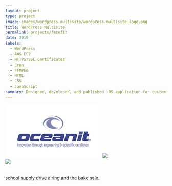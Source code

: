 ```yaml
---
layout: project
type: project
image: images/wordpress_multisite/wordpress_multisite_logo.png
title: WordPress Multisite
permalink: projects/facefit
date: 2019
labels:
  - WordPress
  - AWS EC2
  - HTTPS/SSL Certificates
  - Cron
  - FFMPEG
  - HTML
  - CSS
  - JavaScript
summary: Designed, developed, and published iOS application for customized aviation masks for military pilots as a Commercialization Intern with Oceanit.
---
```

<img class class="ui medium right floated rounded image" src="../images/oceanit/oceanit_logo.png">

<img src="../images/oceanit/oceanit_bake_sale.png">

<br>
<img class class="ui medium left floated rounded image" src="../images/oceanit/oceanit_school_supply_drive.jpg">
<br>
<br>

[school supply drive](http://www.oceanit.com/news/intern-outreach-for-hawaii-schoolchildren) airing and the [bake sale]().
